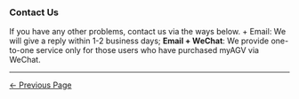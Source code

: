 ### Contact Us

If you have any other problems, contact us via the ways below. + Email: We will give a reply within 1-2 business days; **Email + WeChat**: We provide one-to-one service only for those users who have purchased myAGV via WeChat.


--- 

[← Previous Page](9.1_company.md)
